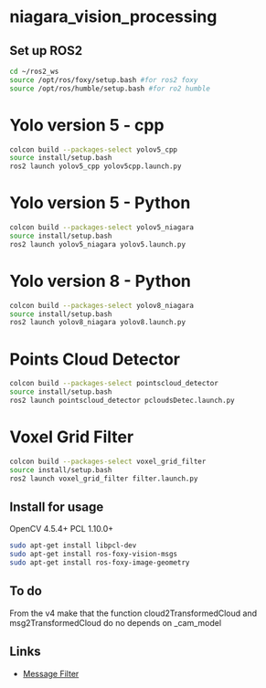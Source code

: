 # niagara_vision_processing
 

  ## Set up ROS2
```bash
cd ~/ros2_ws
source /opt/ros/foxy/setup.bash #for ros2 foxy
source /opt/ros/humble/setup.bash #for ro2 humble
```

# Yolo version 5 - cpp
```bash
colcon build --packages-select yolov5_cpp
source install/setup.bash
ros2 launch yolov5_cpp yolov5cpp.launch.py
```
# Yolo version 5 - Python
```bash
colcon build --packages-select yolov5_niagara
source install/setup.bash
ros2 launch yolov5_niagara yolov5.launch.py
```
# Yolo version 8 - Python
```bash
colcon build --packages-select yolov8_niagara
source install/setup.bash
ros2 launch yolov8_niagara yolov8.launch.py
```

# Points Cloud Detector
```bash
colcon build --packages-select pointscloud_detector
source install/setup.bash
ros2 launch pointscloud_detector pcloudsDetec.launch.py
```
# Voxel Grid Filter
```bash
colcon build --packages-select voxel_grid_filter
source install/setup.bash
ros2 launch voxel_grid_filter filter.launch.py
```

## Install for usage
OpenCV 4.5.4+
PCL 1.10.0+

```bash
sudo apt-get install libpcl-dev
sudo apt-get install ros-foxy-vision-msgs
sudo apt-get install ros-foxy-image-geometry

```

## To do
From the v4 make that the function cloud2TransformedCloud and msg2TransformedCloud do no depends on _cam_model

## Links

 - [Message Filter](https://docs.ros.org/en/iron/Tutorials/Intermediate/Tf2/Using-Stamped-Datatypes-With-Tf2-Ros-MessageFilter.html#build)


